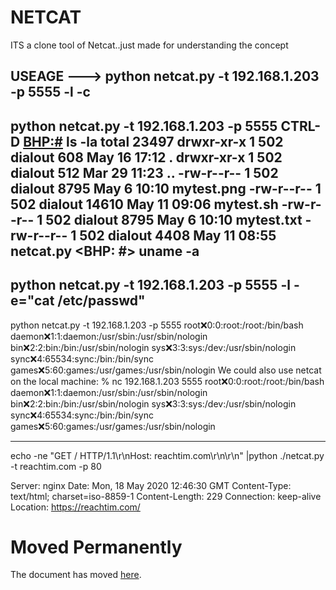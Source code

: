 # NETCAT
ITS a clone tool of Netcat..just made for understanding the concept

USEAGE --->
 python netcat.py -t 192.168.1.203 -p 5555 -l -c
-------------------------------------------------------------------------
 python netcat.py -t 192.168.1.203 -p 5555
CTRL-D
<BHP:#> ls -la
total 23497
drwxr-xr-x 1 502 dialout 608 May 16 17:12 .
drwxr-xr-x 1 502 dialout 512 Mar 29 11:23 ..
-rw-r--r-- 1 502 dialout 8795 May 6 10:10 mytest.png
-rw-r--r-- 1 502 dialout 14610 May 11 09:06 mytest.sh
-rw-r--r-- 1 502 dialout 8795 May 6 10:10 mytest.txt
-rw-r--r-- 1 502 dialout 4408 May 11 08:55 netcat.py
<BHP: #> uname -a
----------------------------------------------------------------------------
 python netcat.py -t 192.168.1.203 -p 5555 -l -e="cat /etc/passwd"
 ---------------------------------------------------------------------------
 python netcat.py -t 192.168.1.203 -p 5555
root:x:0:0:root:/root:/bin/bash
daemon:x:1:1:daemon:/usr/sbin:/usr/sbin/nologin
bin:x:2:2:bin:/bin:/usr/sbin/nologin
sys:x:3:3:sys:/dev:/usr/sbin/nologin
sync:x:4:65534:sync:/bin:/bin/sync
games:x:5:60:games:/usr/games:/usr/sbin/nologin
We could also use netcat on the local machine:
% nc 192.168.1.203 5555
root:x:0:0:root:/root:/bin/bash
daemon:x:1:1:daemon:/usr/sbin:/usr/sbin/nologin
bin:x:2:2:bin:/bin:/usr/sbin/nologin
sys:x:3:3:sys:/dev:/usr/sbin/nologin
sync:x:4:65534:sync:/bin:/bin/sync
games:x:5:60:games:/usr/games:/usr/sbin/nologin

---------------------------------------------------------------
 echo -ne "GET / HTTP/1.1\r\nHost: reachtim.com\r\n\r\n" |python ./netcat.py -t reachtim.com
-p 80

Server: nginx
Date: Mon, 18 May 2020 12:46:30 GMT
Content-Type: text/html; charset=iso-8859-1
Content-Length: 229
Connection: keep-alive
Location: https://reachtim.com/
<!DOCTYPE HTML PUBLIC "-//IETF//DTD HTML 2.0//EN">
<html><head>
<title>301 Moved Permanently</title>
</head><body>
<h1>Moved Permanently</h1>
<p>The document has moved <a href="https://reachtim.com/">here</a>.</p>
</body></html>
